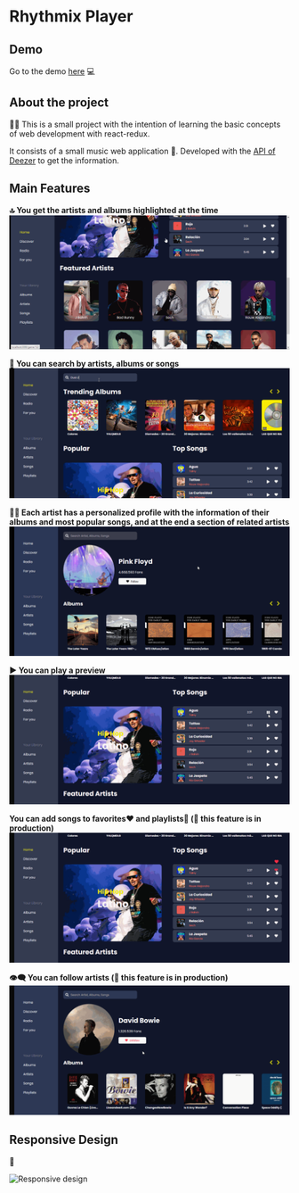 # Rhythmix Player

## Demo

Go to the demo [here](https://maocmusic.netlify.app) :computer:

## About the project

:student: This is a small project with the intention of learning the basic concepts of web development with react-redux.

It consists of a small music web application :musical_note:. Developed with the [API of Deezer](https://developers.deezer.com/api) to get the information.

## Main Features

**:top: You get the artists and albums highlighted at the time**
![Home Page](demo/Home_Page_Maoc_Music.gif)

**:mag_right: You can search by artists, albums or songs**
![Search Featured](demo/Search_Maoc_Music.gif)

**:singer: Each artist has a personalized profile with the information of their albums and most popular songs, and at the end a section of related artists**
![Each Artist has a Personalized Profile](demo/each_Artist_Maoc_Music.gif)

**:arrow_forward: You can play a preview**
![Play a Preview](demo/preview_Maoc_Music.gif)

**You can add songs to favorites:heart: and playlists:minidisc: (:construction: this feature is in production)**
![Add Song to Favorites](demo/add_fav_Maoc_Music.gif)

**:eye_speech_bubble: You can follow artists (:construction: this feature is in production)**
![Follow Artist](demo/follow_Maoc_Music.gif)

## Responsive Design

:iphone:

![Responsive design](demo/responsive.gif)
